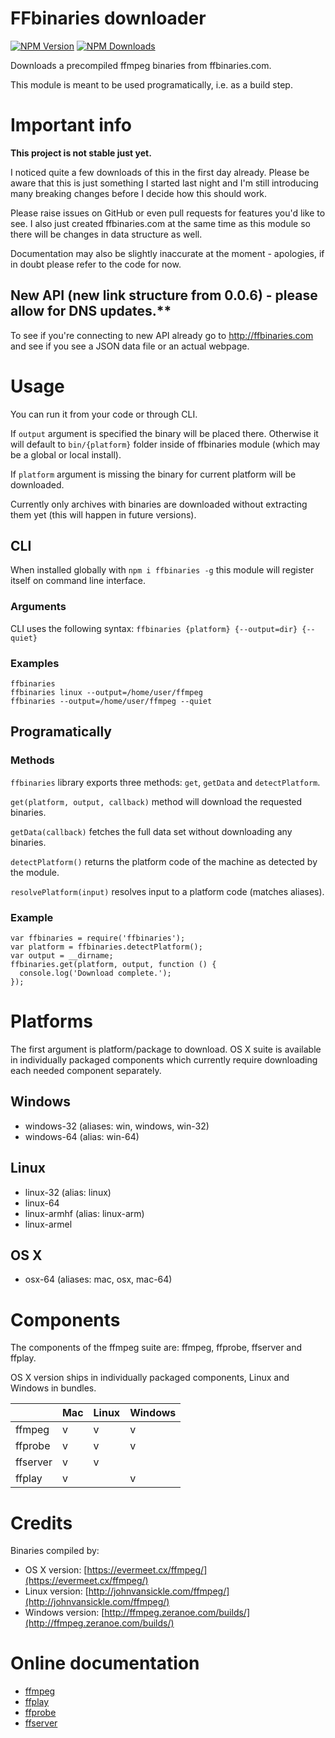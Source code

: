 # FFbinaries downloader

[![NPM Version][npm-img]][npm-url]
[![NPM Downloads][npm-dl-img]][npm-url]

[npm-url]: https://npmjs.org/package/ffbinaries
[npm-img]: https://img.shields.io/npm/v/ffbinaries.svg
[npm-dl-img]: https://img.shields.io/npm/dm/ffbinaries.svg


Downloads a precompiled ffmpeg binaries from ffbinaries.com.

This module is meant to be used programatically, i.e. as a build step.


# Important info

**This project is not stable just yet.**

I noticed quite a few downloads of this in the first day already.
Please be aware that this is just something I started last night
and I'm still introducing many breaking changes before I decide how this should
work.

Please raise issues on GitHub or even pull requests for features you'd like to see.
I also just created ffbinaries.com at the same time as this module
so there will be changes in data structure as well.

Documentation may also be slightly inaccurate at the moment - apologies,
if in doubt please refer to the code for now.

## New API (new link structure from 0.0.6) - please allow for DNS updates.**
To see if you're connecting to new API already go to http://ffbinaries.com and see
if you see a JSON data file or an actual webpage.


# Usage

You can run it from your code or through CLI.

If `output` argument is specified the binary will be placed there.
Otherwise it will default to `bin/{platform}` folder inside of ffbinaries module
(which may be a global or local install).


If `platform` argument is missing the binary for current platform will be downloaded.

Currently only archives with binaries are downloaded without
extracting them yet (this will happen in future versions).


## CLI

When installed globally with `npm i ffbinaries -g` this module will register
itself on command line interface.

### Arguments

CLI uses the following syntax: `ffbinaries {platform} {--output=dir} {--quiet}`

### Examples

```
ffbinaries
ffbinaries linux --output=/home/user/ffmpeg
ffbinaries --output=/home/user/ffmpeg --quiet
```


## Programatically

### Methods

`ffbinaries` library exports three methods: `get`, `getData` and `detectPlatform`.

`get(platform, output, callback)` method will download the requested binaries.

`getData(callback)` fetches the full data set without downloading any binaries.

`detectPlatform()` returns the platform code of the machine as detected by the module.

`resolvePlatform(input)` resolves input to a platform code (matches aliases).


### Example

```
var ffbinaries = require('ffbinaries');
var platform = ffbinaries.detectPlatform();
var output = __dirname;
ffbinaries.get(platform, output, function () {
  console.log('Download complete.');
});
```


# Platforms

The first argument is platform/package to download. OS X suite is available
in individually packaged components which currently require downloading
each needed component separately.

## Windows
* windows-32 (aliases: win, windows, win-32)
* windows-64 (alias: win-64)

## Linux
* linux-32 (alias: linux)
* linux-64
* linux-armhf (alias: linux-arm)
* linux-armel

## OS X
* osx-64 (aliases: mac, osx, mac-64)


# Components

The components of the ffmpeg suite are: ffmpeg, ffprobe, ffserver and ffplay.

OS X version ships in individually packaged components, Linux and Windows in bundles.

|          | Mac | Linux | Windows |
|----------|-----|-------|---------|
| ffmpeg   | v   | v     | v       |
| ffprobe  | v   | v     | v       |
| ffserver | v   | v     |         |
| ffplay   | v   |       | v       |


# Credits

Binaries compiled by:

* OS X version: [https://evermeet.cx/ffmpeg/](https://evermeet.cx/ffmpeg/)
* Linux version: [http://johnvansickle.com/ffmpeg/](http://johnvansickle.com/ffmpeg/)
* Windows version: [http://ffmpeg.zeranoe.com/builds/](http://ffmpeg.zeranoe.com/builds/)


# Online documentation

* [ffmpeg](http://ffmpeg.org/ffmpeg.html)
* [ffplay](http://ffmpeg.org/ffplay.html)
* [ffprobe](http://ffmpeg.org/ffprobe.html)
* [ffserver](http://ffmpeg.org/ffserver.html)
